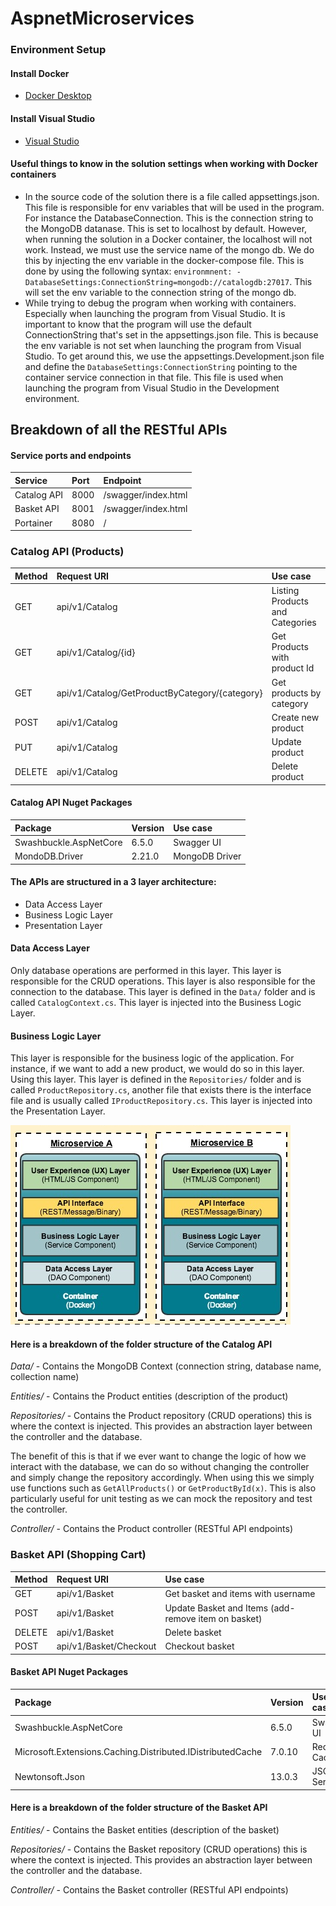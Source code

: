 # AspnetMicroservices

### Environment Setup
#### Install Docker
* [Docker Desktop](https://www.docker.com/products/docker-desktop)

#### Install Visual Studio
* [Visual Studio](https://visualstudio.microsoft.com/downloads/)

#### **Useful things to know in the solution settings when working with Docker containers**
-  In the source code of the solution there is a file called appsettings.json. This file is responsible for env variables that will be used in the program. For instance the DatabaseConnection. This is the connection string to the MongoDB datanase. This is set to localhost by default. However, when running the solution in a Docker container, the localhost will not work. Instead, we must use the service name of the mongo db. We do this by injecting the env variable in the docker-compose file. This is done by using the following syntax: `environmnent: - DatabaseSettings:ConnectionString=mongodb://catalogdb:27017`. This will set the env variable to the connection string of the mongo db.
- While trying to debug the program when working with containers. Especially when launching the program from Visual Studio. It is important to know that the program will use the default ConnectionString that's set in the appsettings.json file. This is because the env variable is not set when launching the program from Visual Studio. To get around this, we use the appsettings.Development.json file and define the `DatabaseSettings:ConnectionString` pointing to the container service connection in that file. This file is used when launching the program from Visual Studio in the Development environment.

## Breakdown of all the RESTful APIs

#### Service ports and endpoints
| Service | Port | Endpoint |
|:--------|:-------------|:----------|
|Catalog API|8000|/swagger/index.html|
|Basket API|8001|/swagger/index.html|
|Portainer|8080|/|

### Catalog API (Products)

| Method | Request URI | Use case |
|:--------|:-------------|:----------|
|GET|api/v1/Catalog|Listing Products and Categories|
|GET|api/v1/Catalog/{id}|Get Products with product Id|
|GET|api/v1/Catalog/GetProductByCategory/{category}|Get products by category|
|POST|api/v1/Catalog|Create new product|
|PUT|api/v1/Catalog|Update product|
|DELETE|api/v1/Catalog|Delete product|

#### Catalog API Nuget Packages
| Package | Version | Use case |
|:--------|:-------------|:----------|
|Swashbuckle.AspNetCore|6.5.0|Swagger UI|
|MondoDB.Driver|2.21.0|MongoDB Driver|

#### The APIs are structured in a 3 layer architecture:
- Data Access Layer
- Business Logic Layer
- Presentation Layer

#### **Data Access Layer**
Only database operations are performed in this layer. This layer is responsible for the CRUD operations. This layer is also responsible for the connection to the database. This layer is defined in the `Data/` folder and is called `CatalogContext.cs`. This layer is injected into the Business Logic Layer.

#### **Business Logic Layer**
This layer is responsible for the business logic of the application. For instance, if we want to add a new product, we would do so in this layer. Using this layer. This layer is defined in the `Repositories/` folder and is called `ProductRepository.cs`, another file that exists there is the interface file and is usually called `IProductRepository.cs`. This layer is injected into the Presentation Layer.

![3 Layer Architecture](./Images/3layer.png)

#### **Here is a breakdown of the folder structure of the Catalog API**

*Data/* - Contains the MongoDB Context (connection string, database name, collection name)

*Entities/* - Contains the Product entities (description of the product)

*Repositories/* - Contains the Product repository (CRUD operations) this is where the context is injected. This provides an abstraction layer between the controller and the database. 

The benefit of this is that if we ever want to change the logic of how we interact with the database, we can do so without changing the controller and simply change the repository accordingly. When using this we simply use functions such as `GetAllProducts()` or `GetProductById(x)`. This is also particularly useful for unit testing as we can mock the repository and test the controller.

*Controller/* - Contains the Product controller (RESTful API endpoints)

### Basket API (Shopping Cart)
| Method | Request URI | Use case |
|:--------|:-------------|:----------|
|GET|api/v1/Basket|Get basket and items with username|
|POST|api/v1/Basket|Update Basket and Items (add-remove item on basket)|
|DELETE|api/v1/Basket|Delete basket|
|POST|api/v1/Basket/Checkout|Checkout basket|

#### Basket API Nuget Packages
| Package | Version | Use case |
|:--------|:-------------|:----------|
|Swashbuckle.AspNetCore|6.5.0|Swagger UI|
|Microsoft.Extensions.Caching.Distributed.IDistributedCache|7.0.10|Redis Cache|
|Newtonsoft.Json|13.0.3|JSON Serializer|

#### **Here is a breakdown of the folder structure of the Basket API**

*Entities/* - Contains the Basket entities (description of the basket)

*Repositories/* - Contains the Basket repository (CRUD operations) this is where the context is injected. This provides an abstraction layer between the controller and the database.

*Controller/* - Contains the Basket controller (RESTful API endpoints)


